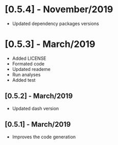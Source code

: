 # [0.5.4] - November/2019

* Updated dependency packages versions

# [0.5.3] - March/2019

* Added LICENSE
* Formated code
* Updated reademe
* Run analyses
* Added test

## [0.5.2] - March/2019

* Updated dash version

## [0.5.1] - March/2019

* Improves the code generation